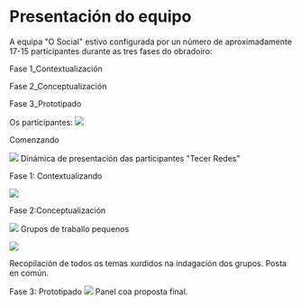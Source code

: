 # Presentación do equipo
A equipa "O Social" estivo configurada por un número de aproximadamente 17-15 participantes durante as tres fases do obradoiro:

Fase 1_Contextualización

Fase 2_Conceptualización

Fase 3_Prototipado

Os participantes:
![](https://forxa.colab.coruna.gal/Co-Lab/obradoiro/raw/master/o_social/imaxes/contactos.jpeg)

Comenzando

![](https://forxa.colab.coruna.gal/Co-Lab/obradoiro/raw/master/o_social/imaxes/contexto%203.jpg)
Dinámica de presentación das participantes "Tecer Redes"

Fase 1: Contextualizando

![](https://forxa.colab.coruna.gal/Co-Lab/obradoiro/raw/master/o_social/imaxes/Contextualizar%2010.jpg)

Fase 2:Conceptualización

![](https://forxa.colab.coruna.gal/Co-Lab/obradoiro/raw/master/o_social/imaxes/grupos%20peque%c3%b1os3.jpeg)
Grupos de traballo pequenos

![](https://forxa.colab.coruna.gal/Co-Lab/obradoiro/raw/master/o_social/imaxes/nevera.jpg)

Recopilación de todos os temas xurdidos na indagación dos grupos. Posta en común.

Fase 3: Prototipado
![](https://forxa.colab.coruna.gal/Co-Lab/obradoiro/raw/master/o_social/imaxes/IMG_20161125_203720.jpg)
Panel coa proposta final.